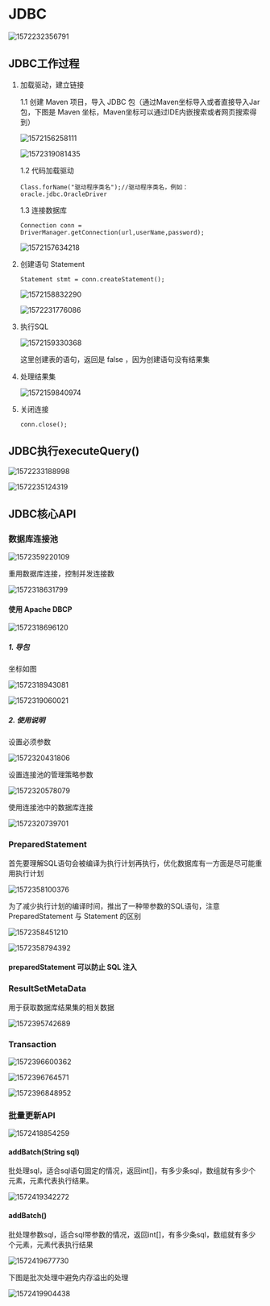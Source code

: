 # JDBC

![1572232356791](.\assets\1572232356791.png)

## JDBC工作过程

1. 加载驱动，建立链接

   1.1 创建 Maven 项目，导入 JDBC 包（通过Maven坐标导入或者直接导入Jar包，下图是 Maven 坐标，Maven坐标可以通过IDE内嵌搜索或者网页搜索得到）

   ![1572156258111](.\assets\1572156258111.png)

   ![1572319081435](.\assets\1572319081435.png)

   1.2 代码加载驱动

   ```
   Class.forName("驱动程序类名");//驱动程序类名，例如：oracle.jdbc.OracleDriver
   ```

   1.3 连接数据库

   ```
   Connection conn = DriverManager.getConnection(url,userName,password);
   ```

   ![1572157634218](.\assets\1572157634218.png)

2. 创建语句 Statement

   ```
   Statement stmt = conn.createStatement();
   ```

   ![1572158832290](.\assets\1572158832290.png)

   ![1572231776086](.\assets\1572231776086.png)

3. 执行SQL

   ![1572159330368](.\assets\1572159330368.png)

   这里创建表的语句，返回是 false ，因为创建语句没有结果集

4. 处理结果集

   ![1572159840974](.\assets\1572159840974.png)

5. 关闭连接

   ```
   conn.close();
   ```

## JDBC执行executeQuery()

![1572233188998](.\assets\1572233188998.png)

![1572235124319](.\assets\1572235124319.png)

## JDBC核心API

### 数据库连接池

![1572359220109](.\assets\1572359220109.png)

重用数据库连接，控制并发连接数

![1572318631799](.\assets\1572318631799.png)

#### 使用 Apache DBCP

![1572318696120](.\assets\1572318696120.png)



##### 1. 导包

坐标如图

![1572318943081](.\assets\1572318943081.png)

![1572319060021](.\assets\1572319060021.png)

##### 2. 使用说明

设置必须参数

![1572320431806](.\assets\1572320431806.png)

设置连接池的管理策略参数

![1572320578079](.\assets\1572320578079.png)

使用连接池中的数据库连接

![1572320739701](.\assets\1572320739701.png)

###  PreparedStatement

首先要理解SQL语句会被编译为执行计划再执行，优化数据库有一方面是尽可能重用执行计划

![1572358100376](.\assets\1572358100376.png)

为了减少执行计划的编译时间，推出了一种带参数的SQL语句，注意 PreparedStatement 与 Statement 的区别

![1572358451210](.\assets\1572358451210.png)

![1572358794392](.\assets\1572358794392.png)

#### preparedStatement 可以防止 SQL 注入

### ResultSetMetaData

用于获取数据库结果集的相关数据

![1572395742689](.\assets\1572395742689.png)

### Transaction

![1572396600362](.\assets\1572396600362.png)

![1572396764571](.\assets\1572396764571.png)

![1572396848952](.\assets\1572396848952.png)

### 批量更新API

![1572418854259](.\assets\1572418854259.png)

#### addBatch(String sql)

批处理sql，适合sql语句固定的情况，返回int[]，有多少条sql，数组就有多少个元素，元素代表执行结果。

![1572419342272](.\assets\1572419342272.png)

#### addBatch()

批处理参数sql，适合sql带参数的情况，返回int[]，有多少条sql，数组就有多少个元素，元素代表执行结果

![1572419677730](.\assets\1572419677730.png)

下图是批次处理中避免内存溢出的处理

![1572419904438](.\assets\1572419904438.png)